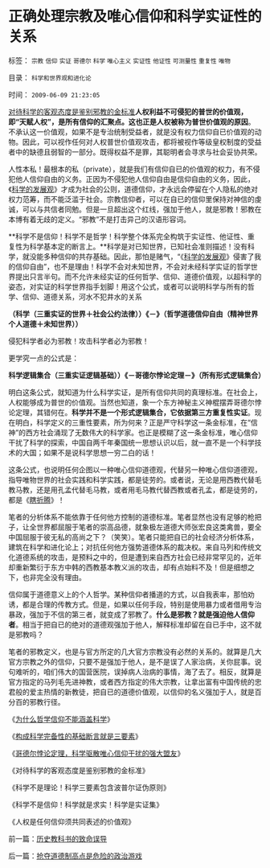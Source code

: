 # 正确处理宗教及唯心信仰和科学实证性的关系

标签： `宗教` `信仰` `实证` `哥德尔` `科学` `唯心主义` `实证性` `他证性` `可测量性` `重复性` `唯物` 

目录： `科学和世界观和进化论`

时间： `2009-06-09 21:23:05`

[对待科学的客观态度是鉴别邪教的金标准](http://rehueco.blogspot.com/2009/05/blog-post_530.html)**人权利益不可侵犯的普世的价值观，即“天赋人权”，是所有信仰的汇聚点。这也正是人权被称为普世价值观的原因**。不承认这一价值观，如果不是专治统制受益者，就是没有权力信仰自已价值观的动物。因此，可以视作任何对人权普世价值观攻击，都将被视作等级皇权制度的受益者中的缺德且弱智的一部分。既得权益不是罪，其聪明者会寻求与社会妥协共荣。

人性本私！最根本的私（private），就是我们有信仰自已的价值观的权力，有不侵犯他人信仰自由的义务。正因为不侵犯他人信仰自由是信仰自由的义务，因此，《[科学的发展观](../../../2009/4/25/科学，民主和科学的发展观.md)》才成为社会的公则，道德信仰，才永远会停留在个人隐私的绝对权力范筹，而不能泛滥于社会。宗教信仰者，可以在自已的信仰里保持对神信的虔诚，可以与共信者同勉。但是一旦超出这个红线，强加于他人，就是邪教！邪教在本博有着无歧的定义。“邪教”不是打击异己的汉语形容词。

**科学不是信仰！科学不是哲学！科学整个体系完全构筑于实证性、他证性、重复性为科学基本定的断言上。**科学是对已知世界，已知社会准则描述！没有科学，就没能多种信仰的共存基础。因此，那怕是赌气，“《[科学的发展观](../../../2009/4/25/科学，民主和科学的发展观.md)》侵害了我的信仰自由”，也不是理由！科学不会对未知世界，不会对未经科学实证的哲学世界提出只言半句。而不允许未经实证的任何哲学、信仰、道德价值观，以超科学的姿态，对实证的科学世界指手划脚！用这个公式，或者可以说明科学与所有的哲学、信仰、道德关系，河水不犯井水的关系

**（科学（三重实证的世界＋社会公约法律））《－》（哲学道德信仰自由（精神世界个人道德＋未知世界））**

侵犯科学者必为邪教！攻击科学者必为邪教！

更学究一点的公式是：

**科学逻辑集合（三重实证逻辑基础））《－哥德尔悖论定理－》（所有形式逻辑集合）**

明白这条公式，就知道为什么科学实证，是所有信仰共同的真理标准。在社会上，人权能够成为普世的价值观。当然也知道，象一个东方神秘主义神棍摆弄哥德尔悖论定理，其错何在。**科学并不是一个形式逻辑集合，它依据第三方重复性实证**。现在明白，科学定义的三重性要素，所为何来？正是严守科学这一条金标准，在“信神”的西方社会涌现了无数伟大的科学家。也正是模糊了这一条金标准，唯心信仰干扰了科学的探索，中国自两千年秦国统一思想认识以后，就一直不是一个科学技术的大国；如果不是说科学思想一穷二白的话！

这条公式，也说明任何企图以一种唯心信仰道德观，代替另一种唯心信仰道德观，指导唯物世界的社会实践和科学实践，都是徒劳的。或者说，无论是用西教代替毛教马教，还是用孔孟代替毛马教，或者用毛马教代替西教或者孔孟，都是徒劳的，都是《[瞎折腾](../../../2009/2/9/黄宗羲定律“老百姓尽量别折腾”.md)》！

笔者的分析体系不能依靠于任何他方控制的道德标准。笔者显然也没有足够的枪把子，让全世界都屈服于笔者的崇高品德，就象极左道德大师张宏良这类禽兽，要全中国屈服于彼无私的高尚之下？（笑笑）。笔者只能把自已的社会经济分析体系，建筑在科学和进化论上；对抗任何他方强势道德体系的裁决权。来自马列和传统文化道德系统的攻击，是预料之中的，但是遭到来自西方社会已经非常罕见的，近年却重新繁衍于东方中韩的西教基本教义派的攻击，却有点始料不及！但是细想之下，也非完全没有理由。

信仰属于道德意义上的个人哲学。某种信仰者播道的方式，以自我表率，那怕劝诱，都是合理的传教方式。但是，如果以任何手段，特别是使用暴力或者借用专治暴政，强加于不信的第三者，就变成了邪教了。**什么是邪教？就是强迫他人信仰者**。相当于把自已的绝对的道德观强加于他人，解释标准却留在自已手中，这不就是邪教吗？

笔者的邪教定义，也是与官方所定的几大官方宗教没有必然的关系的。就算是几大官方宗教之外的信仰，只要不是强加于他人，是不是误了人家治病，关你屁事。说句难听的，咱们伟大的国营医院，误掉病人治病的事情，海了去了。相反，就算是官方指定的马列毛先进神教，或者西方指定的伟大宗教，让拿出富有中国传统的忠君般的爱主热情的新教徒，把自已的道德价值观，以信仰的名义强加于人，就是百分百的邪教行径。

《[为什么哲学信仰不能涵盖科学](../../../2009/6/1/为什么哲学信仰不能涵盖科学.md)》

《[构成科学完备性的基础断言就是三要素](../../../2009/6/5/构成科学完备性的基础断言就是三要素.md)》

《[哥德尔悖论定理，科学驱散唯心信仰干扰的强大盟友](../../../2009/6/6/哥德尔悖论定理，唯心哲学的恶梦.md)》

《对待科学的客观态度是鉴别邪教的金标准》

《科学不是理论！科学三要素包含波普尔证伪原则》

《科学不是信仰！科学就是求实！科学是实证集》

《人权是任何信仰须共同表述的价值观》



前一篇：[历史教科书的致命误导](../../../2009/6/9/历史教科书的致命误导.md)

后一篇：[抢夺道德制高点是危险的政治游戏](../../../2009/6/10/抢夺道德制高点是危险的政治游戏.md)